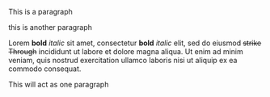 This is a paragraph

this is another paragraph

Lorem **bold** *italic* sit amet, consectetur __bold__ _italic_ elit, sed do eiusmod ~~strike Through~~ incididunt ut labore et dolore magna aliqua. Ut enim ad minim veniam, quis nostrud exercitation ullamco laboris nisi ut aliquip ex ea commodo consequat.

This
will
act
as
one
paragraph